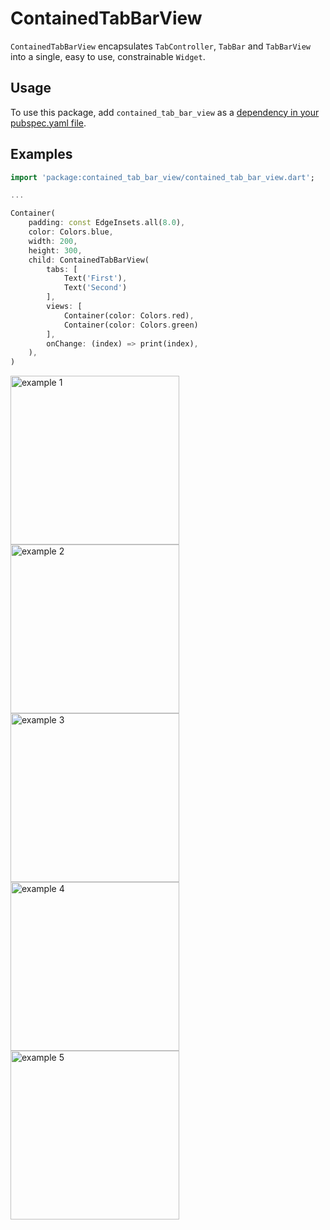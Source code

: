 # ContainedTabBarView

`ContainedTabBarView` encapsulates `TabController`, `TabBar` and `TabBarView` into a single, easy to use, constrainable `Widget`.

## Usage

To use this package, add `contained_tab_bar_view` as a [dependency in your pubspec.yaml file](https://flutter.dev/docs/development/packages-and-plugins/using-packages).

## Examples

```dart
import 'package:contained_tab_bar_view/contained_tab_bar_view.dart';

...

Container(
    padding: const EdgeInsets.all(8.0),
    color: Colors.blue,
    width: 200,
    height: 300,
    child: ContainedTabBarView(
        tabs: [
            Text('First'),
            Text('Second')
        ],
        views: [
            Container(color: Colors.red),
            Container(color: Colors.green)
        ],
        onChange: (index) => print(index),
    ),
)
```

<img src="https://raw.githubusercontent.com/slovnicki/contained_tab_bar_view/master/doc/assets/01.gif" alt="example 1" width="270">

<img src="https://raw.githubusercontent.com/slovnicki/contained_tab_bar_view/master/doc/assets/2.gif" alt="example 2" width="270">

<img src="https://raw.githubusercontent.com/slovnicki/contained_tab_bar_view/master/doc/assets/3.gif" alt="example 3" width="270">

<img src="https://raw.githubusercontent.com/slovnicki/contained_tab_bar_view/master/doc/assets/4.gif" alt="example 4" width="270">

<img src="https://raw.githubusercontent.com/slovnicki/contained_tab_bar_view/master/doc/assets/5.gif" alt="example 5" width="270">



